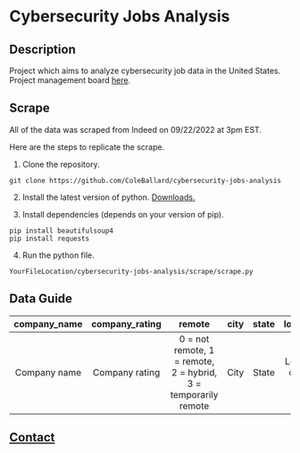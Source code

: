# Cybersecurity Jobs Analysis

## Description

Project which aims to analyze cybersecurity job data in the United States. Project management board [here](https://trello.com/b/qGnBwsSO/cybersecuirty-jobs-analysis).

## Scrape

All of the data was scraped from Indeed on 09/22/2022 at 3pm EST.

Here are the steps to replicate the scrape.

1. Clone the repository.

```shell
git clone https://github.com/ColeBallard/cybersecurity-jobs-analysis
```

2. Install the latest version of python. [Downloads.](https://www.python.org/downloads/)

3. Install dependencies (depends on your version of pip).

```shell
pip install beautifulsoup4
pip install requests
```

4. Run the python file.

```shell
YourFileLocation/cybersecurity-jobs-analysis/scrape/scrape.py
```

## Data Guide

**company_name**|**company_rating**|**remote**|**city**|**state**|**low_salary**|**high_salary**|**post_age_days**
:-----:|:-----:|:-----:|:-----:|:-----:|:-----:|:-----:|:-----:
Company name| Company rating| 0 = not remote, 1 = remote, 2 = hybrid, 3 = temporarily remote| City| State| Lower end of salary range| Higher end of salary range| The number of days ago the job was posted

## **[Contact](https://coleb.io/contact)**
